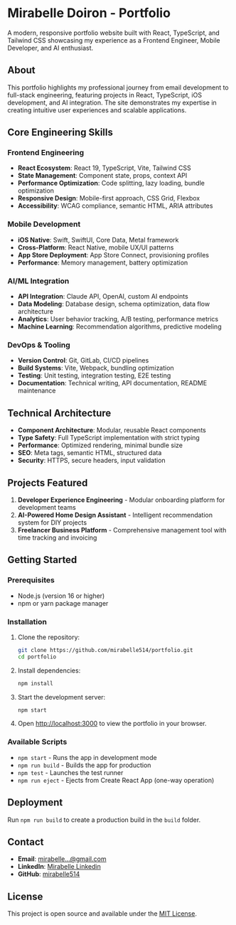 # Mirabelle Doiron - Portfolio

A modern, responsive portfolio website built with React, TypeScript, and Tailwind CSS showcasing my experience as a Frontend Engineer, Mobile Developer, and AI enthusiast.

## About

This portfolio highlights my professional journey from email development to full-stack engineering, featuring projects in React, TypeScript, iOS development, and AI integration. The site demonstrates my expertise in creating intuitive user experiences and scalable applications.

## Core Engineering Skills

### **Frontend Engineering**

- **React Ecosystem**: React 19, TypeScript, Vite, Tailwind CSS
- **State Management**: Component state, props, context API
- **Performance Optimization**: Code splitting, lazy loading, bundle optimization
- **Responsive Design**: Mobile-first approach, CSS Grid, Flexbox
- **Accessibility**: WCAG compliance, semantic HTML, ARIA attributes

### **Mobile Development**

- **iOS Native**: Swift, SwiftUI, Core Data, Metal framework
- **Cross-Platform**: React Native, mobile UX/UI patterns
- **App Store Deployment**: App Store Connect, provisioning profiles
- **Performance**: Memory management, battery optimization

### **AI/ML Integration**

- **API Integration**: Claude API, OpenAI, custom AI endpoints
- **Data Modeling**: Database design, schema optimization, data flow architecture
- **Analytics**: User behavior tracking, A/B testing, performance metrics
- **Machine Learning**: Recommendation algorithms, predictive modeling

### **DevOps & Tooling**

- **Version Control**: Git, GitLab, CI/CD pipelines
- **Build Systems**: Vite, Webpack, bundling optimization
- **Testing**: Unit testing, integration testing, E2E testing
- **Documentation**: Technical writing, API documentation, README maintenance

## Technical Architecture

- **Component Architecture**: Modular, reusable React components
- **Type Safety**: Full TypeScript implementation with strict typing
- **Performance**: Optimized rendering, minimal bundle size
- **SEO**: Meta tags, semantic HTML, structured data
- **Security**: HTTPS, secure headers, input validation

## Projects Featured

1. **Developer Experience Engineering** - Modular onboarding platform for development teams
2. **AI-Powered Home Design Assistant** - Intelligent recommendation system for DIY projects
3. **Freelancer Business Platform** - Comprehensive management tool with time tracking and invoicing

## Getting Started

### Prerequisites

- Node.js (version 16 or higher)
- npm or yarn package manager

### Installation

1. Clone the repository:

   ```bash
   git clone https://github.com/mirabelle514/portfolio.git
   cd portfolio
   ```

2. Install dependencies:

   ```bash
   npm install
   ```

3. Start the development server:

   ```bash
   npm start
   ```

4. Open [http://localhost:3000](http://localhost:3000) to view the portfolio in your browser.

### Available Scripts

- `npm start` - Runs the app in development mode
- `npm run build` - Builds the app for production
- `npm test` - Launches the test runner
- `npm run eject` - Ejects from Create React App (one-way operation)

## Deployment

Run `npm run build` to create a production build in the `build` folder.

## Contact

- **Email**: mirabelle...@gmail.com
- **LinkedIn**: [Mirabelle Linkedin](https://www.linkedin.com/in/mirabelle-doiron-84955a28/)
- **GitHub**: [mirabelle514](https://github.com/mirabelle514)

## License

This project is open source and available under the [MIT License](LICENSE).
